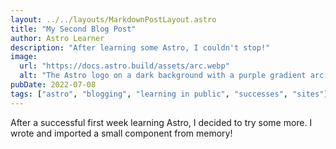 ```yaml
---
layout: ../../layouts/MarkdownPostLayout.astro
title: "My Second Blog Post"
author: Astro Learner
description: "After learning some Astro, I couldn't stop!"
image:
  url: "https://docs.astro.build/assets/arc.webp"
  alt: "The Astro logo on a dark background with a purple gradient arc."
pubDate: 2022-07-08
tags: ["astro", "blogging", "learning in public", "successes", "sites"]
---
```


After a successful first week learning Astro, I decided to try some more. I wrote and imported a small component from memory!
